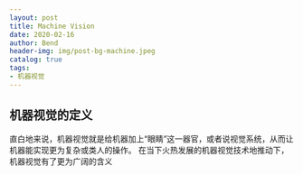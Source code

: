 ```yaml
---
layout: post
title: Machine Vision
date: 2020-02-16
author: Bend
header-img: img/post-bg-machine.jpeg
catalog: true
tags:
- 机器视觉
---
```

## 机器视觉的定义

直白地来说，机器视觉就是给机器加上“眼睛”这一器官，或者说视觉系统，从而让机器能实现更为复杂或类人的操作。
在当下火热发展的机器视觉技术地推动下，机器视觉有了更为广阔的含义

